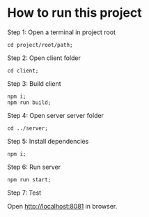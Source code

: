 # How to run this project

Step 1: Open a terminal in project root

```shell
cd project/root/path;
```

Step 2: Open client folder

```shell
cd client;
```

Step 3: Build client

```shell
npm i;
npm run build;
```

Step 4: Open server server folder

```shell
cd ../server;
```

Step 5: Install dependencies

```shell
npm i;
```

Step 6: Run server

```shell
npm run start;
```

Step 7: Test

Open [http://localhost:8081](http://localhost:8081) in browser.
